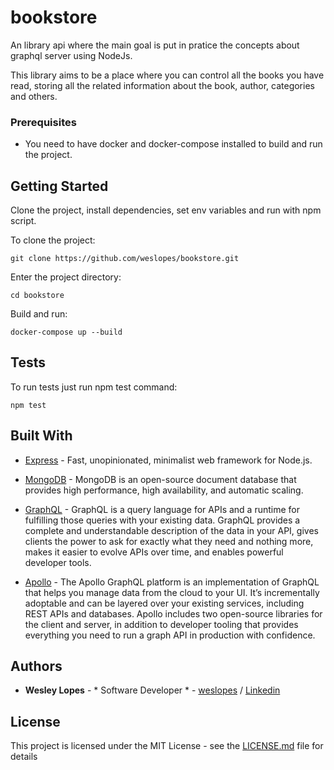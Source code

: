 # bookstore
An library api where the main goal is put in pratice the concepts about graphql server using NodeJs.

This library aims to be a place where you can control all the books you have read, storing all the related information about the book, author, categories and others.

### Prerequisites
  - You need to have docker and docker-compose installed to build and run the project.

## Getting Started

Clone the project, install dependencies, set env variables and run with npm script.

To clone the project:
```
git clone https://github.com/weslopes/bookstore.git
```

Enter the project directory:

```
cd bookstore
```

Build and run:
```
docker-compose up --build
```

## Tests

To run tests just run npm test command:
```
npm test
```

## Built With

* [Express](https://expressjs.com/) - Fast, unopinionated, minimalist web framework for Node.js.

* [MongoDB](https://www.mongodb.com/) - MongoDB is an open-source document database that provides high performance, high availability, and automatic scaling.

* [GraphQL](https://graphql.org/) - GraphQL is a query language for APIs and a runtime for fulfilling those queries with your existing data. GraphQL provides a complete and understandable description of the data in your API, gives clients the power to ask for exactly what they need and nothing more, makes it easier to evolve APIs over time, and enables powerful developer tools.

* [Apollo](https://www.apollographql.com/) - The Apollo GraphQL platform is an implementation of GraphQL that helps you manage data from the cloud to your UI. It’s incrementally adoptable and can be layered over your existing services, including REST APIs and databases. Apollo includes two open-source libraries for the client and server, in addition to developer tooling that provides everything you need to run a graph API in production with confidence.

## Authors

* **Wesley Lopes** - * Software Developer * - [weslopes](https://github.com/weslopes) / [Linkedin](https://www.linkedin.com/in/weslopes/)

## License

This project is licensed under the MIT License - see the [LICENSE.md](LICENSE.md) file for details
